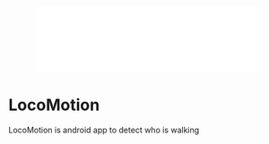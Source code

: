 <p align="center"><a href="https://github.com/KiRist-code/LocoMotion" target="_blank"><img src="https://github.com/KiRist-code/LocoMotion/blob/master/LOCOMOTION-logo-white.png" width="400"></a></p>

# LocoMotion
  LocoMotion is android app to detect who is walking


